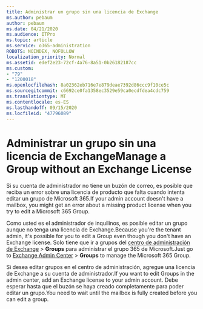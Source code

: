 ```yaml
---
title: Administrar un grupo sin una licencia de Exchange
ms.author: pebaum
author: pebaum
ms.date: 04/21/2020
ms.audience: ITPro
ms.topic: article
ms.service: o365-administration
ROBOTS: NOINDEX, NOFOLLOW
localization_priority: Normal
ms.assetid: edef2e23-72cf-4a76-8a51-0b26182187cc
ms.custom:
- "79"
- "1200018"
ms.openlocfilehash: 8a02362eb716e7e879deae7392d86ccc9f10ce5c
ms.sourcegitcommit: c6692ce0fa1358ec3529e59ca0ecdfdea4cdc759
ms.translationtype: MT
ms.contentlocale: es-ES
ms.lasthandoff: 09/15/2020
ms.locfileid: "47796089"
---
```

# <a name="manage-a-group-without-an-exchange-license"></a><span data-ttu-id="20340-102">Administrar un grupo sin una licencia de Exchange</span><span class="sxs-lookup"><span data-stu-id="20340-102">Manage a Group without an Exchange License</span></span>

<span data-ttu-id="20340-103">Si su cuenta de administrador no tiene un buzón de correo, es posible que reciba un error sobre una licencia de producto que falta cuando intenta editar un grupo de Microsoft 365.</span><span class="sxs-lookup"><span data-stu-id="20340-103">If your admin account doesn't have a mailbox, you might get an error about a missing product license when you try to edit a Microsoft 365 Group.</span></span>
  
<span data-ttu-id="20340-104">Como usted es el administrador de inquilinos, es posible editar un grupo aunque no tenga una licencia de Exchange.</span><span class="sxs-lookup"><span data-stu-id="20340-104">Because you're the tenant admin, it's possible for you to edit a Group even though you don't have an Exchange license.</span></span> <span data-ttu-id="20340-105">Solo tiene que ir a grupos del [centro de administración de Exchange](https://outlook.office365.com/ecp.aspx) \> **Groups** para administrar el grupo 365 de Microsoft.</span><span class="sxs-lookup"><span data-stu-id="20340-105">Just go to [Exchange Admin Center](https://outlook.office365.com/ecp.aspx) \> **Groups** to manage the Microsoft 365 Group.</span></span>
  
<span data-ttu-id="20340-106">Si desea editar grupos en el centro de administración, agregue una licencia de Exchange a su cuenta de administrador.</span><span class="sxs-lookup"><span data-stu-id="20340-106">If you want to edit Groups in the admin center, add an Exchange license to your admin account.</span></span> <span data-ttu-id="20340-107">Debe esperar hasta que el buzón se haya creado completamente para poder editar un grupo.</span><span class="sxs-lookup"><span data-stu-id="20340-107">You need to wait until the mailbox is fully created before you can edit a group.</span></span>
  